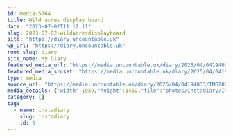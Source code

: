 ```yaml
---
id: media-5764
title: Wild acres display board
date: "2023-07-02T11:12:11"
slug: 2023-07-02-wildacresdisplayboard
site: "https://diary.uncountable.uk"
wp_url: "https://diary.uncountable.uk"
root_slug: diary
site_name: My Diary
featured_media_url: "https://media.uncountable.uk/diary/2025/04/04194033/IMG20230702121211.webp"
featured_media_srcset: "https://media.uncountable.uk/diary/2025/04/04194033/IMG20230702121211-300x225.webp 300w, https://media.uncountable.uk/diary/2025/04/04194033/IMG20230702121211-1024x768.webp 1024w, https://media.uncountable.uk/diary/2025/04/04194033/IMG20230702121211-150x150.webp 150w, https://media.uncountable.uk/diary/2025/04/04194033/IMG20230702121211-640x480.webp 640w, https://media.uncountable.uk/diary/2025/04/04194033/IMG20230702121211.webp 1959w"
type: media
source_url: "https://media.uncountable.uk/diary/2025/04/04194033/IMG20230702121211.webp"
media_details: {"width":1959,"height":1469,"file":"photos/Instadiary/IMG20230702121211.webp","filesize":158860,"sizes":{"medium":{"file":"IMG20230702121211-300x225.webp","width":300,"height":225,"filesize":25864,"mime_type":"image/webp","source_url":"https://media.uncountable.uk/diary/2025/04/04194033/IMG20230702121211-300x225.webp"},"large":{"file":"IMG20230702121211-1024x768.webp","width":1024,"height":768,"filesize":164126,"mime_type":"image/webp","source_url":"https://media.uncountable.uk/diary/2025/04/04194033/IMG20230702121211-1024x768.webp"},"thumbnail":{"file":"IMG20230702121211-150x150.webp","width":150,"height":150,"filesize":10584,"mime_type":"image/webp","source_url":"https://media.uncountable.uk/diary/2025/04/04194033/IMG20230702121211-150x150.webp"},"mobwidth":{"file":"IMG20230702121211-640x480.webp","width":640,"height":480,"filesize":87158,"mime_type":"image/webp","source_url":"https://media.uncountable.uk/diary/2025/04/04194033/IMG20230702121211-640x480.webp"},"full":{"file":"IMG20230702121211.webp","width":1959,"height":1469,"mime_type":"image/webp","source_url":"https://media.uncountable.uk/diary/2025/04/04194033/IMG20230702121211.webp"}},"image_meta":{"aperture":"0","credit":"","camera":"","caption":"","created_timestamp":"0","copyright":"","focal_length":"0","iso":"0","shutter_speed":"0","title":"","orientation":"0","keywords":[]}}
category: []
tag:
  - name: instadiary
    slug: instadiary
    id: 5
---
```


